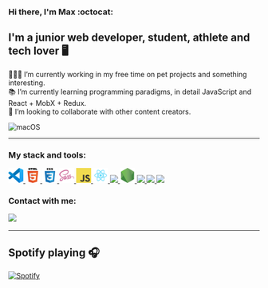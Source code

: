 ### Hi there, I'm Max :octocat:

## I'm a junior web developer, student, athlete and tech lover 🖥

👨🏻‍💻 I’m currently working in my free time on pet projects and something interesting. </br>
📚 I’m currently learning programming paradigms, in detail JavaScript and React + MobX + Redux. </br>
👥 I’m looking to collaborate with other content creators.

![macOS](https://svgshare.com/i/ZjP.svg)

---

### My stack and tools:
<a href='https://code.visualstudio.com/' target='_blank' alt='Visual Studio Code'>
   <img src="https://raw.githubusercontent.com/github/explore/80688e429a7d4ef2fca1e82350fe8e3517d3494d/topics/visual-studio-code/visual-studio-code.png" height="30">
</a>
<a href='https://developer.mozilla.org/ru/docs/Web/HTML' target='_blank' alt='HTML5'>
   <img src="https://raw.githubusercontent.com/github/explore/80688e429a7d4ef2fca1e82350fe8e3517d3494d/topics/html/html.png" height="30">
</a>
<a href='https://developer.mozilla.org/ru/docs/Learn/Getting_started_with_the_web/CSS_basics' target='_blank' alt='CSS3'>
   <img src="https://raw.githubusercontent.com/github/explore/80688e429a7d4ef2fca1e82350fe8e3517d3494d/topics/css/css.png" height="30">
</a>
<a href='https://sass-lang.com/' target='_blank' alt='Sass'>
   <img src="https://raw.githubusercontent.com/github/explore/80688e429a7d4ef2fca1e82350fe8e3517d3494d/topics/sass/sass.png" height="30">
</a>
<a href='https://developer.mozilla.org/ru/docs/Web/JavaScript' target='_blank' alt='JavaScript'>
   <img src="https://raw.githubusercontent.com/github/explore/80688e429a7d4ef2fca1e82350fe8e3517d3494d/topics/javascript/javascript.png" height="30">
</a>
<a href='https://reactjs.org/' target='_blank' alt='React'>
   <img src="https://raw.githubusercontent.com/github/explore/80688e429a7d4ef2fca1e82350fe8e3517d3494d/topics/react/react.png" height="30">
</a>
<a href='https://www.typescriptlang.org/' target='_blank' alt='TypeScript'>
   <img src="https://iconape.com/wp-content/png_logo_vector/typescript.png" height="30">
</a>
<a href='https://www.nodejs.org' target='_blank' alt='NodeJs'>
   <img src="https://raw.githubusercontent.com/github/explore/80688e429a7d4ef2fca1e82350fe8e3517d3494d/topics/nodejs/nodejs.png" height="30">
</a>
<a href='https://webpack.js.org/' target='_blank' alt='Webpack'>
   <img src="https://github.com/webpack/media/blob/master/logo/icon.png?raw=true" height="30">
</a>
<a href='https://www.figma.com' target='_blank' alt='Figma'>
   <img src="https://cdn-icons-png.flaticon.com/512/5968/5968705.png" height="30">
</a>
<a href='https://git-scm.com/' target='_blank' alt='Git'>
   <img src="https://upload.wikimedia.org/wikipedia/commons/thumb/3/3f/Git_icon.svg/1024px-Git_icon.svg.png" height="30">
</a>

### Contact with me: 
<a href='https://t.me/tormaks' target='_blank' alt='Telegram'>
   <img src="https://cdn-icons-png.flaticon.com/512/906/906377.png" height="30">
</a>

---

## Spotify playing 🎧
[![Spotify](https://novatorem-eight-omega.vercel.app/api/spotify)](https://open.spotify.com/user/majorsemakin)
